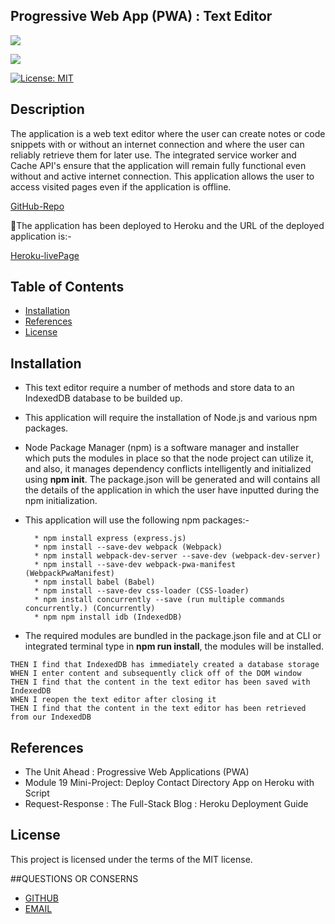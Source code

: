 ## Progressive Web App (PWA) : Text Editor

![](https://img.shields.io/badge/Created%20by-Eduardo%20Monje%20Vasquez-blue?style=for-the-badge) 

![](https://img.shields.io/badge/npm%20package-express-orange?style=flat-square&logo=npm)

[![License: MIT](https://img.shields.io/badge/License-MIT-yellow.svg)](https://opensource.org/licenses/MIT)

## Description

The application is a web text editor where the user can create notes or code snippets with or without an internet connection and where the user can reliably retrieve them for later use.  The integrated service worker and Cache API's ensure that the application will remain fully functional even without and active internet connection.  This application allows the user to access visited pages even if the application is offline.

[GitHub-Repo](https://github.com/Goldnboy26/text-editorm) 

🚀The application has been deployed to Heroku and the URL of the deployed application is:-
 
[Heroku-livePage](https://text-main19.herokuapp.com/)

## Table of Contents

* [Installation](#installation)
* [References](#references)
* [License](#license)

## Installation

* This text editor require a number of methods and store data to an IndexedDB database to be builded up.

* This application will require the installation of Node.js and various npm packages.

*   Node Package Manager (npm) is a software manager and installer which puts the modules in place so that the node project can utilize it, and also, it manages dependency conflicts intelligently and initialized using **npm init**. The package.json will be generated and will contains all the details of the application in which the user have inputted during the npm initialization. 

*  This application will use the following npm packages:-

         * npm install express (express.js)
         * npm install --save-dev webpack (Webpack)
         * npm install webpack-dev-server --save-dev (webpack-dev-server)
         * npm install --save-dev webpack-pwa-manifest (WebpackPwaManifest)
         * npm install babel (Babel)
         * npm install --save-dev css-loader (CSS-loader)
         * npm install concurrently --save (run multiple commands concurrently.) (Concurrently)
         * npm npm install idb (IndexedDB)

* The required modules are bundled in the package.json file and at CLI or integrated terminal type in **npm run install**, the modules will be installed.       

``````
THEN I find that IndexedDB has immediately created a database storage
WHEN I enter content and subsequently click off of the DOM window
THEN I find that the content in the text editor has been saved with IndexedDB
WHEN I reopen the text editor after closing it
THEN I find that the content in the text editor has been retrieved from our IndexedDB
``````



## References

*   The Unit Ahead : Progressive Web Applications (PWA)
*   Module 19 Mini-Project: Deploy Contact Directory App on Heroku with Script
*   Request-Response : The Full-Stack Blog : Heroku Deployment Guide
 
## License

This project is licensed under the terms of the MIT license.

##QUESTIONS OR CONSERNS

* [GITHUB](https://github.com/Goldnboy26/text-editorm)
* [EMAIL](enrique.monje1994@yahoo.com)